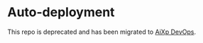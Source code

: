 # Auto-deployment

This repo is deprecated and has been migrated to [AiXp DevOps](https://github.com/Lummetry/aixp_devops).